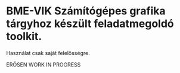 # BME-VIK Számítógépes grafika tárgyhoz készült feladatmegoldó toolkit.
Használat csak saját felelősségre.

ERŐSEN WORK IN PROGRESS
